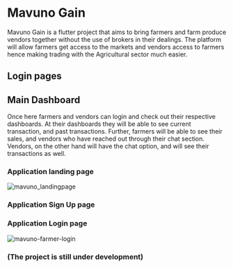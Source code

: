 # Mavuno Gain

Mavuno Gain is a flutter project that aims to bring farmers and farm produce vendors together without the use of brokers in their dealings. The platform will allow farmers get access to the markets and vendors access to farmers hence making trading with the Agricultural sector much easier. 

## Login pages

## Main Dashboard
Once here farmers and vendors can login and check out their respective dashboards. At their dashboards they will be able to see current transaction, and past transactions. Further, farmers will be able to see their sales, and vendors who have reached out through their chat section. Vendors, on the other hand will have the chat option, and will see their transactions as well. 

### Application landing page
![mavuno_landingpage](https://github.com/user-attachments/assets/bfd49bba-9fc4-4ebf-9bf0-c1945a6bf89d)

### Application Sign Up page

### Application Login page 
![mavuno-farmer-login](https://github.com/user-attachments/assets/716604b4-f465-4dd3-9fe9-6eaf987bc9f1)


### <b>(The project is still under development)</b>
